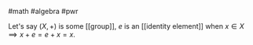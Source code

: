 #math #algebra #pwr 

Let's say $(X, +)$ is some [[group]], $e$ is an [[identity element]] when $x \in X \implies x + e = e + x = x$.